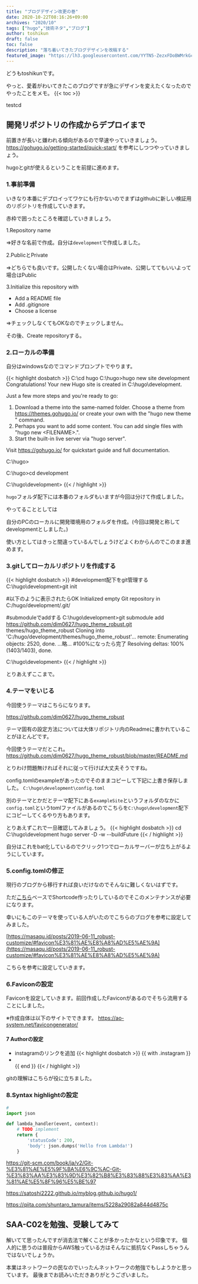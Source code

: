 ```yaml
---
title: "ブログデザイン改更の巻"
date: 2020-10-22T08:16:26+09:00
archives: "2020/10"
tags: ["hugo","技術ネタ","ブログ"]
author: toshikun
draft: false
toc: false
description: "落ち着いてきたブログデザインを改稿する"
featured_image: "https://lh3.googleusercontent.com/YYTN5-ZezxFDoBWMrkGcyzG8QJ8KRrfaEsY3c0S8AJ8Khg5kxBxE83lrJxnbgtMOgfsWGkk9PJ5Ts9yfWjWmPIHibqtPjBSUDjS3ynXfUoIyMq_Hxni50FIKDjVOpuGW79WD0W1tPw=w400"
---
```


どうもtoshikunです。

やっと、愛着がわいてきたこのブログですが急にデザインを変えたくなったのでやったことをメモ。
{{< toc >}}

testcd

## 開発リポジトリの作成からデプロイまで

前置きが長いと嫌われる傾向があるので早速やっていきましょう。
https://gohugo.io/getting-started/quick-start/ を参考にしつつやっていきましょう。

hugoとgitが使えるということを前提に進めます。

### 1.事前準備

いきなり本番にデプロイってワケにも行かないのでまずはgithubに新しい検証用のリポジトリを作成していきます。

赤枠で囲ったところを確認していきましょう。

1.Repository name

⇒好きな名前で作成。自分は`development`で作成しました。


2.PublicとPrivate

⇒どちらでも良いです。公開したくない場合はPrivate、公開しててもいいよって場合はPublic

3.Initialize this repository with

* Add a README file
* Add .gitignore
* Choose a license

⇒チェックしなくてもOKなのでチェックしません。

その後、Create repositoryする。

### 2.ローカルの準備

自分はwindowsなのでコマンドプロンプトでやります。

{{< highlight dosbatch >}}
C:\cd hugo
C:\hugo>hugo new site development
Congratulations! Your new Hugo site is created in C:\hugo\development.

Just a few more steps and you're ready to go:

1. Download a theme into the same-named folder.
   Choose a theme from https://themes.gohugo.io/ or
   create your own with the "hugo new theme <THEMENAME>" command.
2. Perhaps you want to add some content. You can add single files
   with "hugo new <SECTIONNAME>\<FILENAME>.<FORMAT>".
3. Start the built-in live server via "hugo server".

Visit https://gohugo.io/ for quickstart guide and full documentation.

C:\hugo>

C:\hugo>cd development

C:\hugo\development>
{{< / highlight >}}

`hugo`フォルダ配下には本番のフォルダもいますが今回は分けて作成しました。

やってることとしては

自分のPCのローカルに開発環境用のフォルダを作成。(今回は開発と称してdevelopmentとしました。)

使い方としてはきっと間違っているんでしょうけどよくわからんのでこのまま進めます。

### 3.gitしてローカルリポジトリを作成する

{{< highlight dosbatch >}}
#development配下をgit管理する
C:\hugo\development>git init

#以下のように表示されたらOK
Initialized empty Git repository in C:/hugo/development/.git/

#submoduleでaddする
C:\hugo\development>git submodule add https://github.com/dim0627/hugo_theme_robust.git themes/hugo_theme_robust
Cloning into 'C:/hugo/development/themes/hugo_theme_robust'...
remote: Enumerating objects: 2520, done.
...略...
#100%になったら完了
Resolving deltas: 100% (1403/1403), done.

C:\hugo\development>
{{< / highlight >}}

とりあえずここまで。

### 4.テーマをいじる

今回使うテーマはこちらになります。

https://github.com/dim0627/hugo_theme_robust

テーマ固有の設定方法については大体リポジトリ内のReadmeに書かれていることがほとんどです。

今回使うテーマだとこれ。
https://github.com/dim0627/hugo_theme_robust/blob/master/README.md


とりわけ問題無ければそれに従って行けば大丈夫そうですね。

config.tomlのexampleがあったのでそのままコピーして下記に上書き保存しました。
`C:\hugo\development\config.toml`

別のテーマとかだとテーマ配下にある`exampleSite`というフォルダのなかに`config.toml`というtomlファイルがあるのでこちらを`C:\hugo\development`配下にコピーしてくるやり方もあります。

とりあえずこれで一旦確認してみましょう。
{{< highlight dosbatch >}}
cd C:\hugo\development
hugo server -D -w --buildFuture
{{< / highlight >}}

自分はこれをbat化しているのでクリック1つでローカルサーバーが立ち上がるようにしています。



### 5.config.tomlの修正
現行のブログから移行すれば良いだけなのでそんなに難しくないはずです。

ただ[こちら](https://github.com/Tazeg/hugo-blog-jeffprod)ベースでShortcode作ったりしているのでそこのメンテナンスが必要になります。

幸いにもこのテーマを使っている人がいたのでこちらのブログを参考に設定してみました。

[https://masaqu.id/posts/2019-06-11_robust-customize/#favicon%E3%81%AE%E8%A8%AD%E5%AE%9A](https://masaqu.id/posts/2019-06-11_robust-customize/#favicon%E3%81%AE%E8%A8%AD%E5%AE%9A)

こちらを参考に設定していきます。

### 6.Faviconの設定

Faviconを設定していきます。前回作成したFaviconがあるのでそちら流用することにしました。

※作成自体は以下のサイトでできます。
https://ao-system.net/favicongenerator/




#### 7 Authorの設定


* instagramのリンクを追加
{{< highlight dosbatch >}}
{{ with .instagram }}<li><a href="{{ . }}" rel="noopener nofollow" target="_blank"><i class="fab fa-instagram" aria-hidden="true"></i></a></li>{{ end }}
{{< / highlight >}}

gitの理解はこちらが役に立ちました。

### 8.Syntax highlightの設定

```python
#
import json

def lambda_handler(event, context):
    # TODO implement
    return {
        'statusCode': 200,
        'body': json.dumps('Hello from Lambda!')
    }
```


https://git-scm.com/book/ja/v2/Git-%E3%81%AE%E5%9F%BA%E6%9C%AC-Git-%E3%83%AA%E3%83%9D%E3%82%B8%E3%83%88%E3%83%AA%E3%81%AE%E5%8F%96%E5%BE%97

https://satoshi2222.github.io/myblog.github.io/hugo1/

https://qiita.com/shuntaro_tamura/items/5228a29082a844d4875c

## SAA-C02を勉強、受験してみて
解いてて思ったんですが消去法で解くことが多かったかなという印象です。
個人的に思うのは普段からAWS触っている方はそんなに抵抗なくPassしちゃうんではないでしょうか。

本業はネットワークの民なのでいったんネットワークの勉強でもしようかと思っています。
最後までお読みいただきありがとうございました。